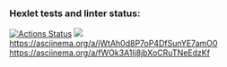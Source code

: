 ### Hexlet tests and linter status:
[![Actions Status](https://github.com/anns7one/python-project-49/actions/workflows/hexlet-check.yml/badge.svg)](https://github.com/anns7one/python-project-49/actions)
<a href="https://codeclimate.com/github/anns7one/python-project-49/maintainability"><img src="https://api.codeclimate.com/v1/badges/7b79053449dd85cad0c6/maintainability" /></a>
https://asciinema.org/a/jWtAh0d8P7oP4DfSunYE7amO0
https://asciinema.org/a/fWOk3A1lj8jbXoCRuTNeEdzKf